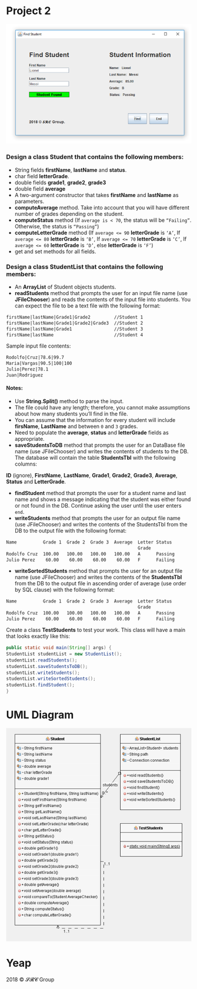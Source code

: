 # Project 2

![Screen Shot of Find Students](Files/find-student.png)

### Design a class **Student** that contains the following members:

- String fields **firstName**, **lastName** and **status**.
- char field **letterGrade**.
- double fields **grade1**, **grade2**, **grade3**
- double field **average**
- A two-argument constructor that takes **firstName** and **lastName** as parameters.
- **computeAverage** method. Take into account that you will have different number of grades
depending on the student.
- **computeStatus** method (If `average is < 70`, the status will be `“Failing”`. Otherwise, the status is
`“Passing”`)
- **computeLetterGrade** method (If `average <= 90` **letterGrade** is `‘A’`, If `average <= 80` **letterGrade**
is `‘B’`, If `average <= 70` **letterGrade** is `‘C’`, If `average <= 60` **letterGrade** is `‘D’`, else **letterGrade** is
`‘F’`)
- get and set methods for all fields.


### Design a class StudentList that contains the following members:

- An **ArrayList** of Student objects students.
- **readStudents** method that prompts the user for an input file name (use **JFileChooser**) and reads
the contents of the input file into students. You can expect the file to be a text file with the
following format:

```
firstName|lastName|Grade1|Grade2         //Student 1
firstName|lastName|Grade1|Grade2|Grade3  //Student 2
firstName|lastName|Grade1                //Student 3
firstName|lastName                       //Student 4
```


Sample input file contents:

```
Rodolfo|Cruz|78.6|99.7
Maria|Vargas|90.5|100|100
Julio|Perez|78.1
Juan|Rodriguez
```

#### Notes:

- Use **String.Split()** method to parse the input.
- The file could have any length; therefore, you cannot make assumptions about how many
students you’ll find in the file.
- You can assume that the information for every student will include **firsName**, **LastName**
and between `0` and `3` grades.
- Need to populate the **average**, **status** and **letterGrade** fields as appropriate.
- **saveStudentsToDB** method that prompts the user for an DataBase file name (use JFileChooser)
and writes the contents of students to the DB. The database will contain the table **StudentsTbl**
with the following columns: 

**ID** (ignore), **FirstName**, **LastName**, **Grade1**, **Grade2**, **Grade3**, **Average**, **Status** and **LetterGrade**.
- **findStudent** method that prompts the user for a student name and last name and shows a message
indicating that the student was either found or not found in the DB. Continue asking the user until
the user enters `end`.
- **writeStudents** method that prompts the user for an output file name (use JFileChooser) and writes
the contents of the StudentsTbl from the DB to the output file with the following format:

```
Name          Grade 1  Grade 2  Grade 3  Average  Letter Status
                                                  Grade
Rodolfo Cruz  100.00   100.00   100.00   100.00   A      Passing
Julio Perez    60.00    60.00    60.00    60.00   F      Failing
```

- **writeSortedStudents** method that prompts the user for an output file name (use JFileChooser) and
writes the contents of the **StudentsTbl** from the DB to the output file in ascending order of
average (use order by SQL clause) with the following format:

```
Name          Grade 1  Grade 2  Grade 3  Average  Letter Status
                                                  Grade
Rodolfo Cruz  100.00   100.00   100.00   100.00   A      Passing
Julio Perez    60.00    60.00    60.00    60.00   F      Failing
```

Create a class **TestStudents** to test your work. This class will have a main that looks exactly like
this:

```java
public static void main(String[] args) {
StudentList studentList = new StudentList();
studentList.readStudents();
studentList.saveStudentsToDB();
studentList.writeStudents();
studentList.writeSortedStudents();
studentList.findStudent();
}
```


# UML Diagram

![Screen Shot of Find Students](Files/uml.png)

 # Yeap
 
 <p>2018 &copy; 𝓢𝓡𝓒 Group</p>
